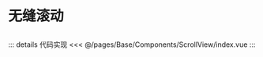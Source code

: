 # 无缝滚动

<ScrollView />

## 
::: details 代码实现
<<< @/pages/Base/Components/ScrollView/index.vue
:::

<script setup>

import ScrollView from "./index.vue"
</script>



